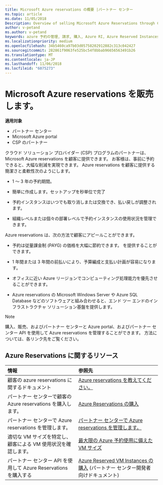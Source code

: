```yaml
---
title: Microsoft Azure reservations の概要 |パートナー センター
ms.topic: article
ms.date: 11/05/2018
Description: Overview of selling Microsoft Azure Reservations through CSP.
author: v-petand
ms.author: v-petand
keywords: azure 予約の管理, 請求, 購入, Azure RI, Azure Reserved Instances
ms.localizationpriority: medium
ms.openlocfilehash: 34b5460ca97b03d05758202912882c313c042427
ms.sourcegitcommit: 282861f9063fe525bc54f8bbab96656563491b26
ms.translationtype: MT
ms.contentlocale: ja-JP
ms.lasthandoff: 11/06/2018
ms.locfileid: "6075273"
---
```

# <a name="sell-microsoft-azure-reservations"></a>Microsoft Azure reservations を販売します。

**適用対象**

-  パートナー センター
-  Microsoft Azure portal
-  CSP のパートナー

クラウド ソリューション プロバイダー (CSP) プログラムのパートナーは、Microsoft Azure reservations を顧客に提供できます。 お客様は、事前に予約できると、大幅な削減を実現できます。 Azure reservations を顧客に提供する簡潔さと柔軟性次のようにします。

-   1 ～ 3 年の予約期間。
 
-   簡単に作成します。セットアップを秒単位で完了 

-   予約インスタンスはいつでも取り消しまたは交換でき、払い戻しが調整されます。 

-   組織レベルまたは個々の部署レベルで予約インスタンスの使用状況を管理できます。 

Azure reservations は、次の方法で顧客にアピールことができます。

-   予約は従量課金制 (PAYG) の価格を大幅に節約できます。 を提供することができます。

-   1 年間または 3 年間の前払いにより、予算編成と支払い計画が容易になります。 

-   オフィスに近い Azure リージョンでコンピューティング処理能力を優先させることができます。  

-   Azure reservations の Microsoft Windows Server や Azure SQL Database などのソフトウェアと組み合わせると、エンド ツー エンドのインフラストラクチャ ソリューション基盤を提供します。   

>[!NOTE]
> 購入、販売、およびパートナー センターと Azure portal、およびパートナー センター API を使用して Azure reservations を管理することができます。 方法については、各リンク先をご覧ください。

## <a name="azure-reservations-resources"></a>Azure Reservations に関するリソース
|**情報**   |**参照先**    |
|:-----------------------------|:-----------------|
| 顧客の azure reservations に関するドキュメント | [Azure reservations を教えてください。](https://docs.microsoft.com/azure/billing/billing-save-compute-costs-reservations)
|パートナー センターで顧客の Azure reservations を購入します。   |[Azure Reservations の購入](azure-reservations-buying.md)
|パートナー センターで Azure reservations を管理します。 | [パートナー センターで Azure reservations を管理します。](azure-reservations-manage.md)
|適切な VM サイズを特定し、顧客による VM 使用状況を確認します。   |[最大限の Azure 予約使用に備えた VM サイズ](azure-usage.md)   |
|パートナー センター API を使用して Azure Reservations を購入する | [Azure Reserved VM Instances の購入](https://docs.microsoft.com/partner-center/develop/purchase-azure-reservations) (パートナー センター開発者向けドキュメント)